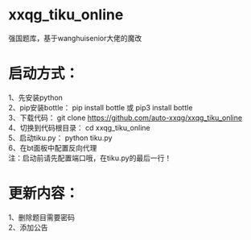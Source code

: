 # xxqg_tiku_online
强国题库，基于wanghuisenior大佬的魔改  

# 启动方式：
1、先安装python  
2、pip安装bottle： pip install bottle 或 pip3 install bottle  
3、下载代码： git clone https://github.com/auto-xxqg/xxqg_tiku_online  
4、切换到代码根目录： cd xxqg_tiku_online  
5、启动tiku.py： python tiku.py  
6、在bt面板中配置反向代理  
注：启动前请先配置端口哦，在tiku.py的最后一行！  

# 更新内容：
1、删除题目需要密码  
2、添加公告
